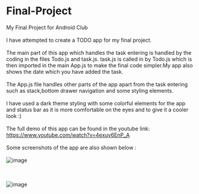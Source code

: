 # Final-Project
My Final Project for Android Club
\
\
I have attempted to create a TODO app for my final project.
\
\
The main part of this app which handles the task entering is handled by the coding in the files Todo.js and task.js. task.js is called in by Todo.js which is then imported in the main App.js to make the final code simpler.My app also shows the date which you have added the task.
\
\
The App.js file handles other parts of the app apart from the task entering such as stack,bottom drawer navigation and some styling elements.
\
\
I have used a dark theme styling with some colorful elements for the app and status bar as it is more comfortable on the eyes and to give it a cooler look :)
\
\
The full demo of this app can be found in the youtube link: https://www.youtube.com/watch?v=4exuy6EnP_A 
\
\
Some screenshots of the app are also shown below :
\
\
![image](https://user-images.githubusercontent.com/84237347/126030064-b21a7925-3e62-4061-aed1-4616f9a84bb7.png)

\
\
![image](https://user-images.githubusercontent.com/84237347/126030077-0f401771-4b53-46bd-9429-fc950ec114e7.png)



